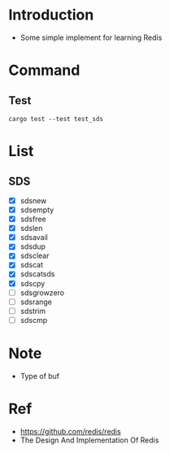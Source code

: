 # Introduction

- Some simple implement for learning Redis

# Command

## Test

```
cargo test --test test_sds
```

# List

## SDS

- [x] sdsnew
- [x] sdsempty
- [x] sdsfree
- [x] sdslen
- [x] sdsavail 
- [x] sdsdup 
- [x] sdsclear  
- [x] sdscat
- [x] sdscatsds 
- [x] sdscpy
- [ ] sdsgrowzero
- [ ] sdsrange
- [ ] sdstrim
- [ ] sdscmp

# Note 

- Type of buf

# Ref

- https://github.com/redis/redis
- The Design And Implementation Of Redis